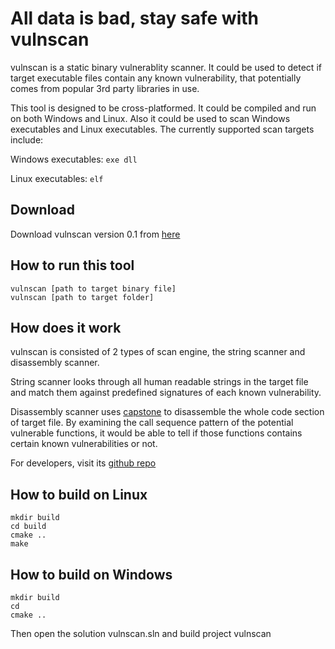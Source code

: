 # All data is bad, stay safe with vulnscan
vulnscan is a static binary vulnerablity scanner. It could be used to detect if target executable files contain any known vulnerability, that potentially comes from popular 3rd party libraries in use.

This tool is designed to be cross-platformed. It could be compiled and run on both Windows and Linux. Also it could be used to scan Windows executables and Linux executables. The currently supported scan targets include:

Windows executables: `exe dll`

Linux executables: `elf`

## Download
Download vulnscan version 0.1 from [here](vulnscan.exe)

## How to run this tool
```
vulnscan [path to target binary file]
vulnscan [path to target folder]
```

## How does it work
vulnscan is consisted of 2 types of scan engine, the string scanner and disassembly scanner. 

String scanner looks through all human readable strings in the target file and match them against predefined signatures of each known vulnerability.

Disassembly scanner uses [capstone](https://www.capstone-engine.org/) to disassemble the whole code section of target file. By examining the call sequence pattern of the potential vulnerable functions, it would be able to tell if those functions contains certain known vulnerabilities or not. 

For developers, visit its [github repo](https://github.com/zhutoulala/vulnscan/)

## How to build on Linux
```
mkdir build
cd build
cmake ..
make
```

## How to build on Windows
```
mkdir build
cd 
cmake ..
```
Then open the solution vulnscan.sln and build project vulnscan